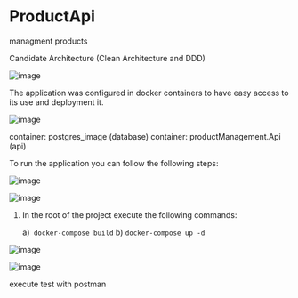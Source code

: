 # ProductApi
 managment products


Candidate Architecture (Clean Architecture and DDD)

![image](https://github.com/alejolesor/ProductApi/assets/10835457/48585791-b291-4ae5-88f4-8f9059c10ee2)


The application was configured in docker containers to have easy access to its use and deployment it.

![image](https://github.com/alejolesor/ProductApi/assets/10835457/3b035f45-f7e6-4feb-bc59-fa802a8c07b6)


container: postgres_image   (database)
container: productManagement.Api  (api)

To run the application you can follow the following steps:

![image](https://github.com/alejolesor/ProductApi/assets/10835457/8f0b7b73-b774-47e6-82eb-01aa49127212)


![image](https://github.com/alejolesor/ProductApi/assets/10835457/fdc56871-1e05-4c50-8fb7-43a8c03eb5ef)


1) In the root of the project execute the following commands:
   
   a)` docker-compose build`
   b) `docker-compose up -d`


![image](https://github.com/alejolesor/ProductApi/assets/10835457/71740df9-36cb-45d0-bada-2292d8fec4d0)

![image](https://github.com/alejolesor/ProductApi/assets/10835457/231d5363-8fd6-4620-b1bf-74aac5a681e2)


execute test with postman
